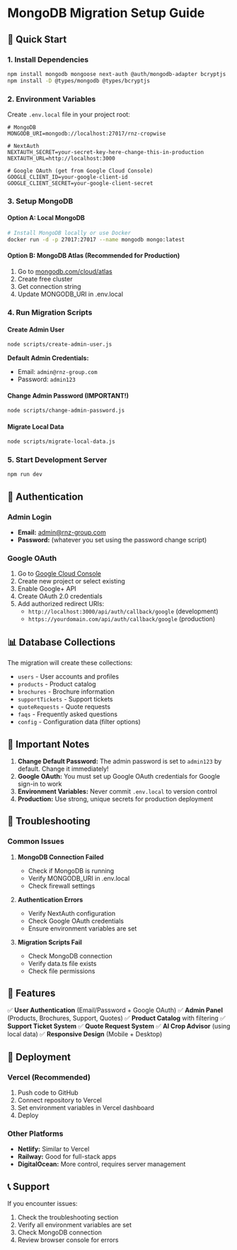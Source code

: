 # MongoDB Migration Setup Guide

## 🚀 Quick Start

### 1. Install Dependencies
```bash
npm install mongodb mongoose next-auth @auth/mongodb-adapter bcryptjs
npm install -D @types/mongodb @types/bcryptjs
```

### 2. Environment Variables
Create `.env.local` file in your project root:
```env
# MongoDB
MONGODB_URI=mongodb://localhost:27017/rnz-cropwise

# NextAuth
NEXTAUTH_SECRET=your-secret-key-here-change-this-in-production
NEXTAUTH_URL=http://localhost:3000

# Google OAuth (get from Google Cloud Console)
GOOGLE_CLIENT_ID=your-google-client-id
GOOGLE_CLIENT_SECRET=your-google-client-secret
```

### 3. Setup MongoDB

#### Option A: Local MongoDB
```bash
# Install MongoDB locally or use Docker
docker run -d -p 27017:27017 --name mongodb mongo:latest
```

#### Option B: MongoDB Atlas (Recommended for Production)
1. Go to [mongodb.com/cloud/atlas](https://mongodb.com/cloud/atlas)
2. Create free cluster
3. Get connection string
4. Update MONGODB_URI in .env.local

### 4. Run Migration Scripts

#### Create Admin User
```bash
node scripts/create-admin-user.js
```
**Default Admin Credentials:**
- Email: `admin@rnz-group.com`
- Password: `admin123`

#### Change Admin Password (IMPORTANT!)
```bash
node scripts/change-admin-password.js
```

#### Migrate Local Data
```bash
node scripts/migrate-local-data.js
```

### 5. Start Development Server
```bash
npm run dev
```

## 🔐 Authentication

### Admin Login
- **Email:** admin@rnz-group.com
- **Password:** (whatever you set using the password change script)

### Google OAuth
1. Go to [Google Cloud Console](https://console.cloud.google.com/)
2. Create new project or select existing
3. Enable Google+ API
4. Create OAuth 2.0 credentials
5. Add authorized redirect URIs:
   - `http://localhost:3000/api/auth/callback/google` (development)
   - `https://yourdomain.com/api/auth/callback/google` (production)

## 📊 Database Collections

The migration will create these collections:
- `users` - User accounts and profiles
- `products` - Product catalog
- `brochures` - Brochure information
- `supportTickets` - Support tickets
- `quoteRequests` - Quote requests
- `faqs` - Frequently asked questions
- `config` - Configuration data (filter options)

## 🚨 Important Notes

1. **Change Default Password:** The admin password is set to `admin123` by default. Change it immediately!
2. **Google OAuth:** You must set up Google OAuth credentials for Google sign-in to work
3. **Environment Variables:** Never commit `.env.local` to version control
4. **Production:** Use strong, unique secrets for production deployment

## 🔧 Troubleshooting

### Common Issues

1. **MongoDB Connection Failed**
   - Check if MongoDB is running
   - Verify MONGODB_URI in .env.local
   - Check firewall settings

2. **Authentication Errors**
   - Verify NextAuth configuration
   - Check Google OAuth credentials
   - Ensure environment variables are set

3. **Migration Scripts Fail**
   - Check MongoDB connection
   - Verify data.ts file exists
   - Check file permissions

## 📱 Features

✅ **User Authentication** (Email/Password + Google OAuth)
✅ **Admin Panel** (Products, Brochures, Support, Quotes)
✅ **Product Catalog** with filtering
✅ **Support Ticket System**
✅ **Quote Request System**
✅ **AI Crop Advisor** (using local data)
✅ **Responsive Design** (Mobile + Desktop)

## 🚀 Deployment

### Vercel (Recommended)
1. Push code to GitHub
2. Connect repository to Vercel
3. Set environment variables in Vercel dashboard
4. Deploy

### Other Platforms
- **Netlify:** Similar to Vercel
- **Railway:** Good for full-stack apps
- **DigitalOcean:** More control, requires server management

## 📞 Support

If you encounter issues:
1. Check the troubleshooting section
2. Verify all environment variables are set
3. Check MongoDB connection
4. Review browser console for errors
